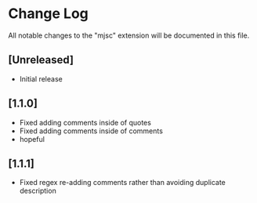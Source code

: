 # Change Log

All notable changes to the "mjsc" extension will be documented in this file.

## [Unreleased]

- Initial release

## [1.1.0]
- Fixed adding comments inside of quotes
- Fixed adding comments inside of comments
- hopeful

## [1.1.1]
- Fixed regex re-adding comments rather than avoiding duplicate description